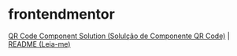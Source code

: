 # frontendmentor
 
[QR Code Component Solution (Solulção de Componente QR Code)](./qr-code-component-main) | [README (Leia-me)](https://github.com/coelhoalexandre/frontendmentor/blob/main/qr-code-component-main/README.md)
